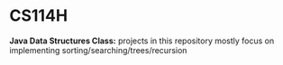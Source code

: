 # CS114H #

**Java Data Structures Class:**
projects in this repository mostly focus on implementing sorting/searching/trees/recursion
